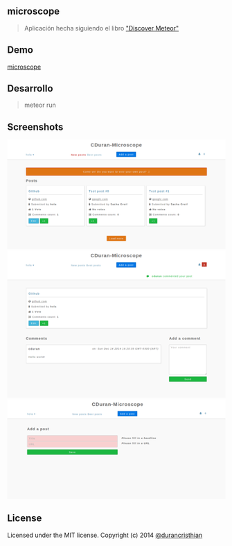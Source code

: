 microscope
----------

> Aplicación hecha siguiendo el libro ["Discover Meteor"](http://es.discovermeteor.com/)

Demo
----------
[microscope](http://cduran-microscope.meteor.com/)

Desarrollo
----------
> meteor run

Screenshots
----------
![microscope](https://raw.githubusercontent.com/durancristhian/microscope/master/screenshots/website-1.png)
![microscope](https://raw.githubusercontent.com/durancristhian/microscope/master/screenshots/website-2.png)
![microscope](https://raw.githubusercontent.com/durancristhian/microscope/master/screenshots/website-3.png)

License
----------
Licensed under the MIT license.
Copyright (c) 2014 [@durancristhian](https://twitter.com/DuranCristhian)